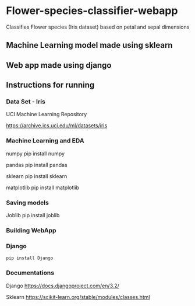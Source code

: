 # Flower-species-classifier-webapp
Classifies Flower species (Iris dataset) based on petal and sepal dimensions

## Machine Learning model made using sklearn
## Web app made using django

## Instructions for running 

### Data Set - Iris

UCI Machine Learning Repository 

https://archive.ics.uci.edu/ml/datasets/iris

### Machine Learning and EDA

numpy
    pip install numpy 

pandas
    pip install pandas

sklearn
    pip install sklearn

matplotlib
    pip install matplotlib


### Saving models

Joblib
    pip install joblib

### Building WebApp

### Django 
    pip install Django

### Documentations

Django
https://docs.djangoproject.com/en/3.2/

Sklearn
https://scikit-learn.org/stable/modules/classes.html


